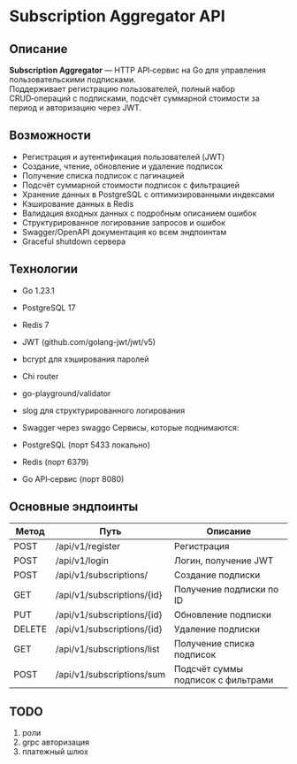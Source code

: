 # Subscription Aggregator API

## Описание

**Subscription Aggregator** — HTTP API‑сервис на Go для управления пользовательскими подписками.  
Поддерживает регистрацию пользователей, полный набор CRUD‑операций с подписками, подсчёт суммарной стоимости за период и авторизацию через JWT.

## Возможности

- Регистрация и аутентификация пользователей (JWT)
- Создание, чтение, обновление и удаление подписок
- Получение списка подписок с пагинацией
- Подсчёт суммарной стоимости подписок с фильтрацией
- Хранение данных в PostgreSQL с оптимизированными индексами
- Кэширование данных в Redis
- Валидация входных данных с подробным описанием ошибок
- Структурированное логирование запросов и ошибок
- Swagger/OpenAPI документация ко всем эндпоинтам
- Graceful shutdown сервера

## Технологии

- Go 1.23.1
- PostgreSQL 17
- Redis 7
- JWT (github.com/golang-jwt/jwt/v5)
- bcrypt для хэширования паролей
- Chi router
- go-playground/validator
- slog для структурированного логирования
- Swagger через swaggo
Сервисы, которые поднимаются:

- PostgreSQL (порт 5433 локально)
- Redis (порт 6379)
- Go API‑сервис (порт 8080)

## Основные эндпоинты

| Метод  | Путь                          | Описание                                               |
|--------|-------------------------------|--------------------------------------------------------|
| POST   | /api/v1/register              | Регистрация                                            |
| POST   | /api/v1/login                 | Логин, получение JWT                                   |
| POST   | /api/v1/subscriptions/        | Создание подписки                                      |
| GET    | /api/v1/subscriptions/{id}    | Получение подписки по ID                               |
| PUT    | /api/v1/subscriptions/{id}    | Обновление подписки                                    |
| DELETE | /api/v1/subscriptions/{id}    | Удаление подписки                                      |
| GET    | /api/v1/subscriptions/list    | Получение списка подписок                              |
| POST   | /api/v1/subscriptions/sum     | Подсчёт суммы подписок с фильтрами                     |

## TODO
1. роли
2. grpc авторизация
3. платежный шлюх
